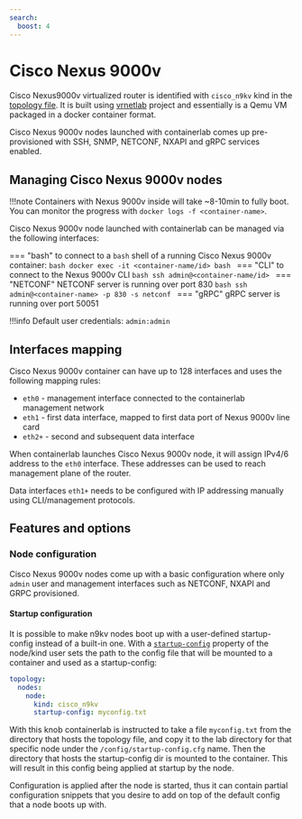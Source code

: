 ```yaml
---
search:
  boost: 4
---
```

# Cisco Nexus 9000v

Cisco Nexus9000v virtualized router is identified with `cisco_n9kv` kind in the [topology file](../topo-def-file.md). It is built using [vrnetlab](../vrnetlab.md) project and essentially is a Qemu VM packaged in a docker container format.

Cisco Nexus 9000v nodes launched with containerlab comes up pre-provisioned with SSH, SNMP, NETCONF, NXAPI and gRPC services enabled.

## Managing Cisco Nexus 9000v nodes

!!!note
    Containers with Nexus 9000v inside will take ~8-10min to fully boot.  
    You can monitor the progress with `docker logs -f <container-name>`.

Cisco Nexus 9000v node launched with containerlab can be managed via the following interfaces:

=== "bash"
    to connect to a `bash` shell of a running Cisco Nexus 9000v container:
    ```bash
    docker exec -it <container-name/id> bash
    ```
=== "CLI"
    to connect to the Nexus 9000v CLI
    ```bash
    ssh admin@<container-name/id>
    ```
=== "NETCONF"
    NETCONF server is running over port 830
    ```bash
    ssh admin@<container-name> -p 830 -s netconf
    ```
=== "gRPC"
    gRPC server is running over port 50051

!!!info
    Default user credentials: `admin:admin`

## Interfaces mapping

Cisco Nexus 9000v container can have up to 128 interfaces and uses the following mapping rules:

* `eth0` - management interface connected to the containerlab management network
* `eth1` - first data interface, mapped to first data port of Nexus 9000v line card
* `eth2+` - second and subsequent data interface

When containerlab launches Cisco Nexus 9000v node, it will assign IPv4/6 address to the `eth0` interface. These addresses can be used to reach management plane of the router.

Data interfaces `eth1+` needs to be configured with IP addressing manually using CLI/management protocols.

## Features and options

### Node configuration

Cisco Nexus 9000v nodes come up with a basic configuration where only `admin` user and management interfaces such as NETCONF, NXAPI and GRPC provisioned.

#### Startup configuration

It is possible to make n9kv nodes boot up with a user-defined startup-config instead of a built-in one. With a [`startup-config`](../nodes.md#startup-config) property of the node/kind user sets the path to the config file that will be mounted to a container and used as a startup-config:

```yaml
topology:
  nodes:
    node:
      kind: cisco_n9kv
      startup-config: myconfig.txt
```

With this knob containerlab is instructed to take a file `myconfig.txt` from the directory that hosts the topology file, and copy it to the lab directory for that specific node under the `/config/startup-config.cfg` name. Then the directory that hosts the startup-config dir is mounted to the container. This will result in this config being applied at startup by the node.

Configuration is applied after the node is started, thus it can contain partial configuration snippets that you desire to add on top of the default config that a node boots up with.

